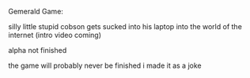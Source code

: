 Gemerald Game:

silly little stupid cobson gets sucked into his laptop into the world of the internet (intro video coming)

alpha not finished

the game will probably never be finished i made it as a joke
